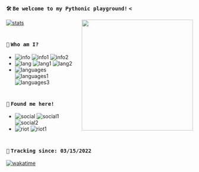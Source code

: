 ### `🛠️` `Be welcome to my Pythonic playground!` `<`

<img align="right" src="https://i.imgur.com/nhkjX8U.png" width="300" height="300"/>

[![stats](https://github-readme-stats.vercel.app/api?username=balasclava&show_icons=true&hide=prs&count_private=true&theme=graywhite&hide_border=false&custom_title=Check%20some%20stats!%20⚙️)](https://www.discord.gg/8DVKzDf9cZ)

#

### `📄` `Who am I?`
- ![info](https://img.shields.io/static/v1?logo=ReverbNation&label=&message=Yan%20Gabriel%20&color=black&logoColor=white&style=flat)
![info1](https://img.shields.io/static/v1?logo=Google%20Maps&label=&message=Brazil&color=black&logoColor=white&style=flat)
![info2](https://img.shields.io/static/v1?logo=GitHub%20Sponsors&label=&message=Rayssa&color=black&logoColor=white&style=flat)
- ![lang](https://img.shields.io/static/v1?logo=Google%20Translate&label=&message=Idioms&color=black&logoColor=white&style=flat)
![lang1](https://img.shields.io/static/v1?label=&message=Portuguese&color=black&logoColor=white&style=flat)
![lang2](https://img.shields.io/static/v1?label=&message=English&color=black&logoColor=white&style=flat)
- ![languages](https://img.shields.io/static/v1?logo=Python&label=&message=Python&color=black&logoColor=white&style=flat)
![languages1](https://img.shields.io/static/v1?logo=Windows%20XP&label=&message=Windows%2011&color=black&logoColor=white&style=flat)
![languages3](https://img.shields.io/static/v1?logo=Visual%20Studio%20Code&label=&message=IDE&color=black&logoColor=white&style=flat)

#

### `🔗` `Found me here!`
- ![social](https://img.shields.io/static/v1?logo=twitter&label=&message=Cooolier&color=black&logoColor=white&style=flat)
![social1](https://img.shields.io/static/v1?logo=GitHub&label=&message=Balasclava&color=black&logoColor=white&style=flat)
![social2](https://img.shields.io/static/v1?logo=discord&label=&message=Balaclava%231912&color=black&logoColor=white&style=flat)
- ![riot](https://img.shields.io/static/v1?logo=Quantcast&label=&message=What%20do%20I%20like%20to%20do?&color=black&logoColor=white&style=flat)
![riot1](https://img.shields.io/static/v1?label=&message=Make%20some%20Discord%20Bots!&color=black&logoColor=white&style=flat)

#

### `💨` `Tracking since: 03/15/2022`
[![wakatime](https://github-readme-stats.vercel.app/api/wakatime?username=89c5e1c8-9e67-43ef-bd0e-3ff9a4fde5e2)](https://wakatime.com/@balaclava)
